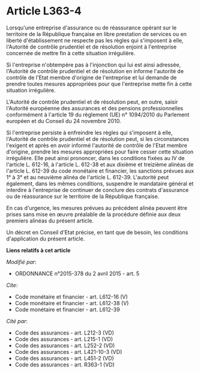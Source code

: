 # Article L363-4

Lorsqu'une entreprise d'assurance ou de réassurance opérant sur le territoire de la République française en libre prestation
de services ou en liberté d'établissement ne respecte pas les règles qui s'imposent à elle, l'Autorité de contrôle prudentiel
et de résolution enjoint à l'entreprise concernée de mettre fin à cette situation irrégulière. 

Si l'entreprise n'obtempère pas à l'injonction qui lui est ainsi adressée, l'Autorité de contrôle prudentiel et de résolution
en informe l'autorité de contrôle de l'Etat membre d'origine de l'entreprise et lui demande de prendre toutes mesures
appropriées pour que l'entreprise mette fin à cette situation irrégulière. 

L'Autorité de contrôle prudentiel et de résolution peut, en outre, saisir l'Autorité européenne des assurances et des
pensions professionnelles conformément à l'article 19 du règlement (UE) n° 1094/2010 du Parlement européen et du Conseil du
24 novembre 2010. 

Si l'entreprise persiste à enfreindre les règles qui s'imposent à elle, l'Autorité de contrôle prudentiel et de résolution
peut, si les circonstances l'exigent et après en avoir informé l'autorité de contrôle de l'Etat membre d'origine, prendre les
mesures appropriées pour faire cesser cette situation irrégulière. Elle peut ainsi prononcer, dans les conditions fixées au
IV de l'article L. 612-16, à l'article L. 612-38 et aux dixième et treizième alinéas de l'article L. 612-39 du code monétaire
et financier, les sanctions prévues aux 1° à 3° et au neuvième alinéa de l'article L. 612-39. L'autorité peut également, dans
les mêmes conditions, suspendre le mandataire général et interdire à l'entreprise de continuer de conclure des contrats
d'assurance ou de réassurance sur le territoire de la République française. 

En cas d'urgence, les mesures prévues au précédent alinéa peuvent être prises sans mise en œuvre préalable de la procédure
définie aux deux premiers alinéas du présent article. 

Un décret en Conseil d'Etat précise, en tant que de besoin, les conditions d'application du présent article.

**Liens relatifs à cet article**

_Modifié par_:

  - ORDONNANCE n°2015-378 du 2 avril 2015 - art. 5

_Cite_:

  - Code monétaire et financier - art. L612-16 (V)
  - Code monétaire et financier - art. L612-38 (V)
  - Code monétaire et financier - art. L612-39

_Cité par_:

  - Code des assurances - art. L212-3 (VD)
  - Code des assurances - art. L215-1 (VD)
  - Code des assurances - art. L252-2 (VD)
  - Code des assurances - art. L421-10-3 (VD)
  - Code des assurances - art. L451-2 (VD)
  - Code des assurances - art. R363-1 (VD)
